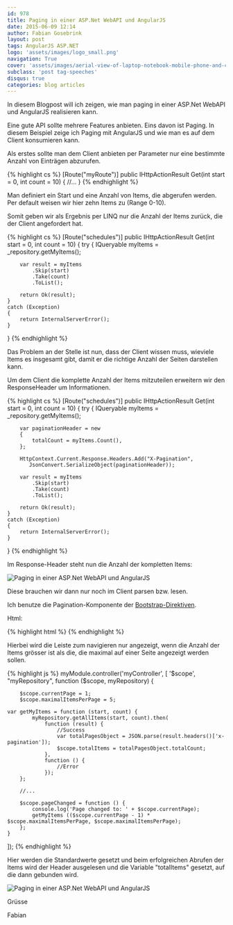 ```yaml
---
id: 978
title: Paging in einer ASP.Net WebAPI und AngularJS
date: 2015-06-09 12:14
author: Fabian Gosebrink
layout: post
tags: AngularJS ASP.NET
logo: 'assets/images/logo_small.png'
navigation: True
cover: 'assets/images/aerial-view-of-laptop-notebook-mobile-phone-and-coffee-cup-on-wooden-table.jpg'
subclass: 'post tag-speeches'
disqus: true
categories: blog articles
---
```


In diesem Blogpost will ich zeigen, wie man paging in einer ASP.Net WebAPI und AngularJS realisieren kann.

Eine gute API sollte mehrere Features anbieten. Eins davon ist Paging. In diesem Beispiel zeige ich Paging mit AngularJS und wie man es auf dem Client konsumieren kann.

Als erstes sollte man dem Client anbieten per Parameter nur eine bestimmte Anzahl von Einträgen abzurufen.


{% highlight cs %}
[Route("myRoute")]
public IHttpActionResult Get(int start = 0, int count = 10)
{
     //...
}
{% endhighlight %}

Man definiert ein Start und eine Anzahl von Items, die abgerufen werden. Per default weisen wir hier zehn Items zu (Range 0-10).

Somit geben wir als Ergebnis per LINQ nur die Anzahl der Items zurück, die der Client angefordert hat.

{% highlight cs %}
[Route("schedules")]
public IHttpActionResult Get(int start = 0, int count = 10)
{
    try
    {
        IQueryable<MyItem> myItems = _repository.getMyItems();

        var result = myItems
            .Skip(start)
            .Take(count)
            .ToList();

        return Ok(result);
    }
    catch (Exception)
    {
        return InternalServerError();
    }
}
{% endhighlight %}

Das Problem an der Stelle ist nun, dass der Client wissen muss, wieviele Items es insgesamt gibt, damit er die richtige Anzahl der Seiten darstellen kann.

Um dem Client die komplette Anzahl der Items mitzuteilen erweitern wir den ResponseHeader um Informationen.

{% highlight cs %}
[Route("schedules")]
public IHttpActionResult Get(int start = 0, int count = 10)
{
    try
    {
        IQueryable<MyItem> myItems = _repository.getMyItems();
    
        var paginationHeader = new
        {
            totalCount = myItems.Count(),
        };

        HttpContext.Current.Response.Headers.Add("X-Pagination",
           JsonConvert.SerializeObject(paginationHeader));

        var result = myItems
            .Skip(start)
            .Take(count)
            .ToList();

        return Ok(result);
    }
    catch (Exception)
    {
        return InternalServerError();
    }
}
{% endhighlight %}

Im Response-Header steht nun die Anzahl der kompletten Items:

![Paging in einer ASP.Net WebAPI und AngularJS]({{site.baseurl}}assets/articles/wp-content/uploads/2015/06/1.png)

Diese brauchen wir dann nur noch im Client parsen bzw. lesen.

Ich benutze die Pagination-Komponente der [Bootstrap-Direktiven](https://angular-ui.github.io/bootstrap/#/pagination).

Html:

{% highlight html %}
<pagination 
ng-show="totalItems > maximalItemsPerPage" 
items-per-page="maximalItemsPerPage" 
total-items="totalItems" 
ng-model="currentPage" 
ng-change="pageChanged()"></pagination>
{% endhighlight %}

Hierbei wird die Leiste zum navigieren nur angezeigt, wenn die Anzahl der Items grösser ist als die, die maximal auf einer Seite angezeigt werden sollen.

{% highlight js %}
myModule.controller('myController', [
    '$scope', "myRepository",
    function ($scope, myRepository) {

        $scope.currentPage = 1;
        $scope.maximalItemsPerPage = 5;

    var getMyItems = function (start, count) {
            myRepository.getAllItems(start, count).then(
                function (result) {
                    //Success
                    var totalPagesObject = JSON.parse(result.headers()['x-pagination']);
                    $scope.totalItems = totalPagesObject.totalCount;
                },
                function () {
                    //Error
                });
        };

        //...
     
        $scope.pageChanged = function () {
            console.log('Page changed to: ' + $scope.currentPage);
            getMyItems (($scope.currentPage - 1) * $scope.maximalItemsPerPage, $scope.maximalItemsPerPage);
        };
    }
]);
{% endhighlight %}

Hier werden die Standardwerte gesetzt und beim erfolgreichen Abrufen der Items wird der Header ausgelesen und die Variable "totalItems" gesetzt, auf die dann gebunden wird.

![Paging in einer ASP.Net WebAPI und AngularJS]({{site.baseurl}}assets/articles/wp-content/uploads/2015/06/2.png)

Grüsse

Fabian
